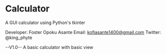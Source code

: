 # Calculator
A GUI calculator using Python's tkinter

Developer: Foster Opoku Asante
Email: kofiasante1400@gmail.com
Twitter: @king_phyte

--V1.0--
A basic calculator with basic view
